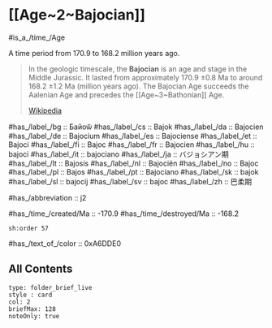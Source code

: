 # [[Age~2~Bajocian]] 

#is_a_/time_/Age 

A time period from 170.9 to 168.2 million years ago. 

> In the geologic timescale, the **Bajocian** is an age and stage in the Middle Jurassic. It lasted from approximately 170.9 ±0.8 Ma to around 168.2 ±1.2 Ma (million years ago). The Bajocian Age succeeds the Aalenian Age and precedes the [[Age~3~Bathonian]] Age.
>
> [Wikipedia](https://en.wikipedia.org/wiki/Bajocian)

#has_/label_/bg  :: Байоѿ
#has_/label_/cs  :: Bajok
#has_/label_/da  :: Bajocien
#has_/label_/de  :: Bajocium
#has_/label_/es  :: Bajociense
#has_/label_/et  :: Bajoci
#has_/label_/fi  :: Bajoc
#has_/label_/fr  :: Bajocien
#has_/label_/hu  :: bajoci
#has_/label_/it  :: bajociano
#has_/label_/ja  :: バジョシアン期
#has_/label_/lt  :: Bajosis
#has_/label_/nl  :: Bajociën
#has_/label_/no  :: Bajoc
#has_/label_/pl  :: Bajos
#has_/label_/pt  :: Bajociano
#has_/label_/sk  :: bajok
#has_/label_/sl  :: bajocij
#has_/label_/sv  :: bajoc
#has_/label_/zh  :: 巴柔期

#has_/abbreviation :: j2

#has_/time_/created/Ma :: -170.9 
#has_/time_/destroyed/Ma :: -168.2 

    sh:order 57 

#has_/text_of_/color :: 0xA6DDE0

## All Contents

```ccard
type: folder_brief_live
style : card
col: 2
briefMax: 128
noteOnly: true
```


